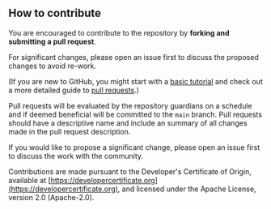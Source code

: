 ## How to contribute

You are encouraged to contribute to the repository by **forking and submitting a pull request**.

For significant changes, please open an issue first to discuss the proposed changes to avoid re-work.

(If you are new to GitHub, you might start with a [basic tutorial](https://help.github.com/articles/set-up-git) and check out a more detailed guide to [pull requests](https://help.github.com/articles/using-pull-requests/).)

Pull requests will be evaluated by the repository guardians on a schedule and if deemed beneficial will be committed to the `main` branch. Pull requests should have a descriptive name and include an summary of all changes made in the pull request description.

If you would like to propose a significant change, please open an issue first to discuss the work with the community.

Contributions are made pursuant to the Developer's Certificate of Origin, available at [https://developercertificate.org](https://developercertificate.org), and licensed under the Apache License, version 2.0 (Apache-2.0).
